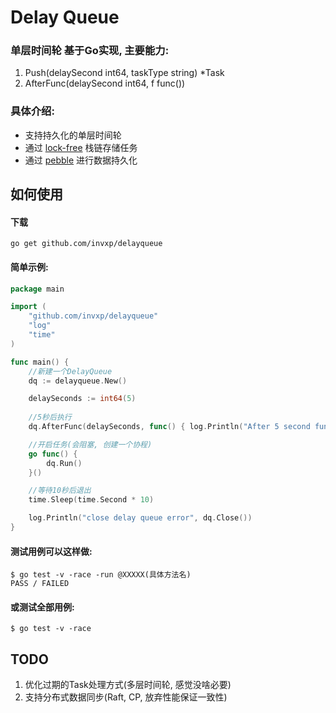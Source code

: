 # Delay Queue

### 单层时间轮 基于Go实现, 主要能力:

1. Push(delaySecond int64, taskType string) *Task
2. AfterFunc(delaySecond int64, f func())

### 具体介绍:

* 支持持久化的单层时间轮
* 通过 [lock-free](https://github.com/golang-design/lockfree) 栈链存储任务
* 通过 [pebble](https://github.com/cockroachdb/pebble) 进行数据持久化

## 如何使用

#### 下载

```
go get github.com/invxp/delayqueue
```

#### 简单示例:

```go
package main

import (
	"github.com/invxp/delayqueue"
	"log"
	"time"
)

func main() {
	//新建一个DelayQueue
	dq := delayqueue.New()

	delaySeconds := int64(5)
	
	//5秒后执行
	dq.AfterFunc(delaySeconds, func() { log.Println("After 5 second function") })

	//开启任务(会阻塞, 创建一个协程)
	go func() {
		dq.Run()
	}()

	//等待10秒后退出
	time.Sleep(time.Second * 10)

	log.Println("close delay queue error", dq.Close())
}

```

#### 测试用例可以这样做:

```
$ go test -v -race -run @XXXXX(具体方法名)
PASS / FAILED
```

#### 或测试全部用例:
```
$ go test -v -race
```

## TODO
1. 优化过期的Task处理方式(多层时间轮, 感觉没啥必要)
2. 支持分布式数据同步(Raft, CP, 放弃性能保证一致性)
